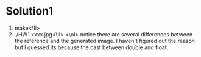 # Solution1
<ol>
  <li>make<\li>
  <li>./HW1 xxxx.jpg<\li>
<\ol>
notice there are several differences between the reference and the generated image. I haven't figured out the reason but I guessed its because the cast between double and float.
